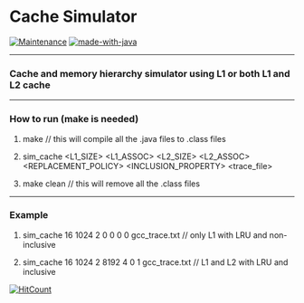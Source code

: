 

# Cache Simulator


[![Maintenance](https://img.shields.io/badge/Maintained%3F-yes-green.svg)](https://github.com/pranscript)  [![made-with-java](https://img.shields.io/badge/Made%20with-java-blue)]()

****

### Cache and memory hierarchy simulator using L1 or both L1 and L2 cache

****

### How to run (make is needed)

1. make // this will compile all the .java files to .class files

2. sim_cache <BLOCKSIZE> <L1_SIZE> <L1_ASSOC> <L2_SIZE> <L2_ASSOC> <REPLACEMENT_POLICY> <INCLUSION_PROPERTY> <trace_file>

3. make clean // this will remove all the .class files

****

### Example

1. sim_cache 16 1024 2 0 0 0 0 gcc_trace.txt			// only L1 with LRU and non-inclusive
			
2. sim_cache 16 1024 2 8192 4 0 1 gcc_trace.txt			// L1 and L2 with LRU and inclusive	 


[![HitCount](http://hits.dwyl.com/pranscript/cache_simulator.svg)](http://hits.dwyl.com/pranscript/cache_simulator)